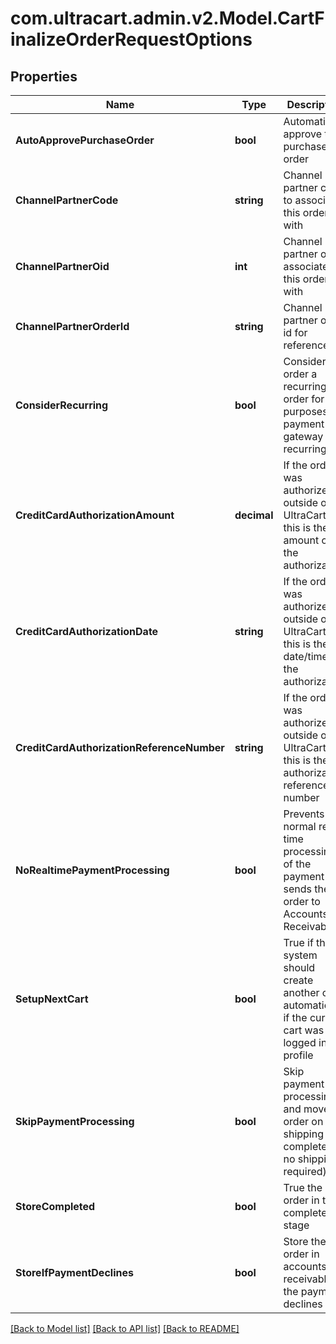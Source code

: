 
# com.ultracart.admin.v2.Model.CartFinalizeOrderRequestOptions

## Properties

Name | Type | Description | Notes
------------ | ------------- | ------------- | -------------
**AutoApprovePurchaseOrder** | **bool** | Automatically approve the purchase order | [optional] 
**ChannelPartnerCode** | **string** | Channel partner code to associate this order with | [optional] 
**ChannelPartnerOid** | **int** | Channel partner oid to associate this order with | [optional] 
**ChannelPartnerOrderId** | **string** | Channel partner order id for reference | [optional] 
**ConsiderRecurring** | **bool** | Consider this order a recurring order for the purposes of payment gateway recurring flag | [optional] 
**CreditCardAuthorizationAmount** | **decimal** | If the order was authorized outside of UltraCart, this is the amount of the authorization | [optional] 
**CreditCardAuthorizationDate** | **string** | If the order was authorized outside of UltraCart, this is the date/time of the authorization | [optional] 
**CreditCardAuthorizationReferenceNumber** | **string** | If the order was authorized outside of UltraCart, this is the authorization reference number | [optional] 
**NoRealtimePaymentProcessing** | **bool** | Prevents normal real-time processing of the payment and sends the order to Accounts Receivable | [optional] 
**SetupNextCart** | **bool** | True if the system should create another cart automatically if the current cart was logged into a profile | [optional] 
**SkipPaymentProcessing** | **bool** | Skip payment processing and move the order on to shipping (or completed if no shipping required) | [optional] 
**StoreCompleted** | **bool** | True the order in the completed stage | [optional] 
**StoreIfPaymentDeclines** | **bool** | Store the order in accounts receivable if the payment declines | [optional] 

[[Back to Model list]](../README.md#documentation-for-models)
[[Back to API list]](../README.md#documentation-for-api-endpoints)
[[Back to README]](../README.md)

